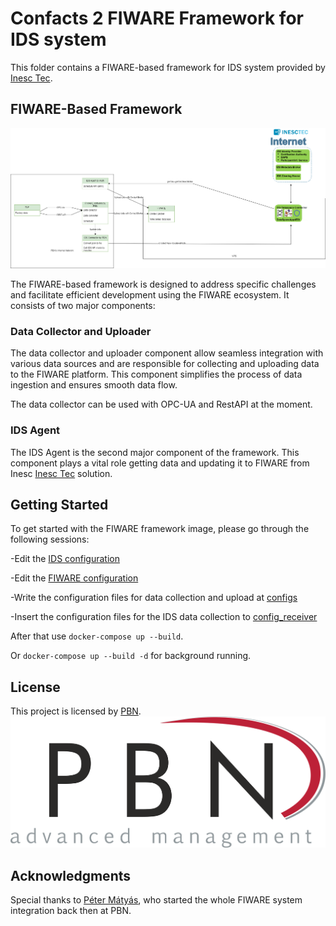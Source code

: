 # Confacts 2 FIWARE Framework for IDS system

This folder contains a FIWARE-based framework for IDS system provided by [Inesc Tec](https://gitlab.inesctec.pt/ids/dataspace-4confacts).

## FIWARE-Based Framework
![FIWARE Framework](../../images/FIWARE_FRAMEWORK.png)

The FIWARE-based framework is designed to address specific challenges and facilitate efficient development using the FIWARE ecosystem. It consists of two major components:

### Data Collector and Uploader

The data collector and uploader component allow seamless integration with various data sources and are responsible for collecting and uploading data to the FIWARE platform. This component simplifies the process of data ingestion and ensures smooth data flow.

The data collector can be used with OPC-UA and RestAPI at the moment.

### IDS Agent

The IDS Agent is the second major component of the framework. This component plays a vital role getting data and updating it to FIWARE from Inesc [Inesc Tec](https://gitlab.inesctec.pt/ids/dataspace-4confacts) solution.

## Getting Started

To get started with the FIWARE framework image, please go through the following sessions:

-Edit the [IDS configuration](IDS_config.json)

-Edit the [FIWARE configuration](fiware_config.ini)

-Write the configuration files for data collection and upload at [configs](configs)

-Insert the configuration files for the IDS data collection to [config_receiver](configs_receiver)

After that use ```docker-compose up --build```.

Or ```docker-compose up --build -d``` for background running.


## License

This project is licensed by [PBN](https://www.pbn.hu/).
![PBN](../../images/PBN_logo_transparent.png)
## Acknowledgments

Special thanks to [Péter Mátyás](https://www.linkedin.com/in/p%C3%A9ter-m%C3%A1ty%C3%A1s-a86aa4130), who started the whole FIWARE system integration back then at PBN.





